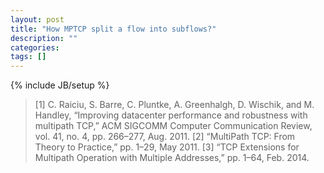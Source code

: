 ```yaml
---
layout: post
title: "How MPTCP split a flow into subflows?"
description: ""
categories: 
tags: []
---
```

{% include JB/setup %}

> [1]	C. Raiciu, S. Barre, C. Pluntke, A. Greenhalgh, D. Wischik, and M. Handley, “Improving datacenter performance and robustness with multipath TCP,” ACM SIGCOMM Computer Communication Review, vol. 41, no. 4, pp. 266–277, Aug. 2011.
> [2]	“MultiPath TCP: From Theory to Practice,” pp. 1–29, May 2011.
> [3]	“TCP Extensions for Multipath Operation with Multiple Addresses,” pp. 1–64, Feb. 2014.
